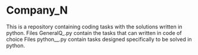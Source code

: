 # Company_N
This is a repository containing coding tasks with the solutions written in python.
Files GeneralQ_.py contain the tasks that can written in code of choice
Files python__.py contain tasks designed specifically to be solved in python.
